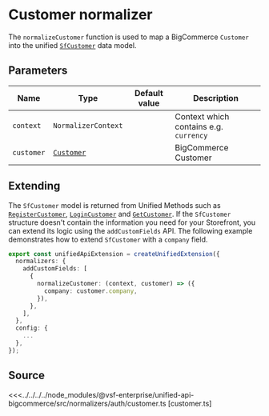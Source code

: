 # Customer normalizer

The `normalizeCustomer` function is used to map a BigCommerce `Customer` into the unified [`SfCustomer`](/unified-data-layer/unified-data-model.html#sfcustomer) data model.

## Parameters

| Name       | Type                                                                                                | Default value | Description          |
| ---------- | --------------------------------------------------------------------------------------------------- | ------------- | -------------------- |
| `context` | `NormalizerContext`                                                                   |               | Context which contains e.g. `currency` |
| `customer` | [`Customer`](https://docs.alokai.com/integrations/bigcommerce/api/bigcommerce-types/Customer) |               | BigCommerce Customer |

## Extending

The `SfCustomer` model is returned from Unified Methods such as [`RegisterCustomer`](/unified-data-layer/unified-methods/authentication#registercustomer), [`LoginCustomer`](/unified-data-layer/unified-methods/authentication#logincustomer) and [`GetCustomer`](/unified-data-layer/unified-methods/authentication#getcustomer). If the `SfCustomer` structure doesn't contain the information you need for your Storefront, you can extend its logic using the `addCustomFields` API. The following example demonstrates how to extend `SfCustomer` with a `company` field.

```ts
export const unifiedApiExtension = createUnifiedExtension({
  normalizers: {
    addCustomFields: [
      {
        normalizeCustomer: (context, customer) => ({
          company: customer.company,
        }),
      },
    ],
  },
  config: {
    ...
  },
});
```

## Source

<<<../../../../node_modules/@vsf-enterprise/unified-api-bigcommerce/src/normalizers/auth/customer.ts [customer.ts]
